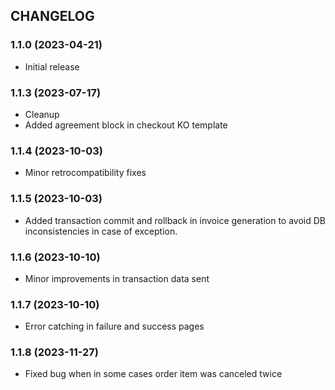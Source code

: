 CHANGELOG
---------

### 1.1.0 (2023-04-21)

* Initial release

### 1.1.3 (2023-07-17)

* Cleanup
* Added agreement block in checkout KO template

### 1.1.4 (2023-10-03)

* Minor retrocompatibility fixes

### 1.1.5 (2023-10-03)

* Added transaction commit and rollback in invoice generation to avoid DB inconsistencies in case of exception.

### 1.1.6 (2023-10-10)

* Minor improvements in transaction data sent

### 1.1.7 (2023-10-10)

* Error catching in failure and success pages

### 1.1.8 (2023-11-27)

* Fixed bug when in some cases order item was canceled twice
